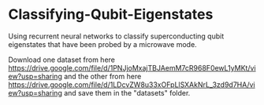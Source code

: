 # Classifying-Qubit-Eigenstates
Using recurrent neural networks to classify superconducting qubit eigenstates that have been probed by a microwave mode.

Download one dataset from here  
https://drive.google.com/file/d/1PNJjoMxajTBJAemM7cR968F0ewL1yMKt/view?usp=sharing and the other from here <br />
https://drive.google.com/file/d/1LDcvZW8u33xOFpLlSXAkNrL_3zd9d7HA/view?usp=sharing and save them in the "datasets" folder.
